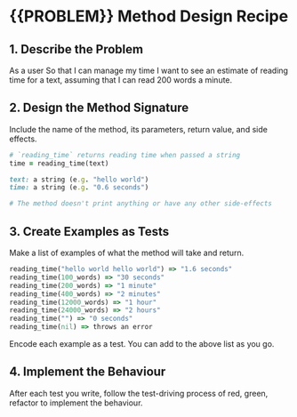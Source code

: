 # {{PROBLEM}} Method Design Recipe


## 1. Describe the Problem

As a user
So that I can manage my time
I want to see an estimate of reading time for a text, assuming that I can read 200 words a minute.



## 2. Design the Method Signature
Include the name of the method, its parameters, return value, and side effects.

```ruby
# `reading_time` returns reading time when passed a string
time = reading_time(text)

text: a string (e.g. "hello world")
time: a string (e.g. "0.6 seconds")

# The method doesn't print anything or have any other side-effects
```

## 3. Create Examples as Tests

Make a list of examples of what the method will take and return.

```ruby
reading_time("hello world hello world") => "1.6 seconds"
reading_time(100_words) => "30 seconds"
reading_time(200_words) => "1 minute"
reading_time(400_words) => "2 minutes"
reading_time(12000_words) => "1 hour"
reading_time(24000_words) => "2 hours"
reading_time("") => "0 seconds"
reading_time(nil) => throws an error
```

Encode each example as a test. You can add to the above list as you go.



## 4. Implement the Behaviour

After each test you write, follow the test-driving process of red, green, refactor to implement the behaviour.
